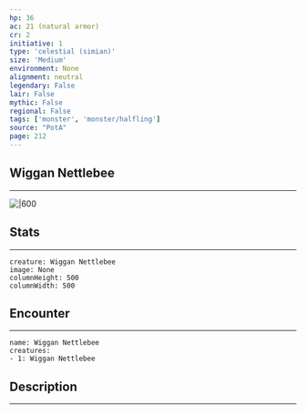 ```yaml
---
hp: 36
ac: 21 (natural armor)
cr: 2
initiative: 1
type: 'celestial (simian)'    
size: 'Medium'
environment: None
alignment: neutral
legendary: False
lair: False
mythic: False
regional: False
tags: ['monster', 'monster/halfling']
source: "PotA"
page: 212
---
```


## Wiggan Nettlebee
---

![|600](D:/Program%20Files/5e.tools/img/bestiary/PotA/Wiggan%20Nettlebee.png)

## Stats
---

```statblock
creature: Wiggan Nettlebee
image: None
columnHeight: 500
columnWidth: 500
```

## Encounter
---

```encounter-table
name: Wiggan Nettlebee
creatures:
- 1: Wiggan Nettlebee
```

## Description
---




